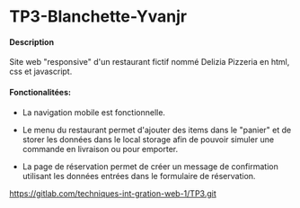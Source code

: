 # TP3-Blanchette-Yvanjr

#### Description

Site web "responsive" d'un restaurant fictif nommé Delizia Pizzeria en html, css et javascript.

#### Fonctionalitées:

- La navigation mobile est fonctionnelle.

- Le menu du restaurant permet d'ajouter des items dans le "panier" et de storer les données dans le local storage afin de pouvoir simuler une commande en livraison ou pour emporter.

- La page de réservation permet de créer un message de confirmation utilisant les données entrées dans le formulaire de réservation.


https://gitlab.com/techniques-int-gration-web-1/TP3.git
